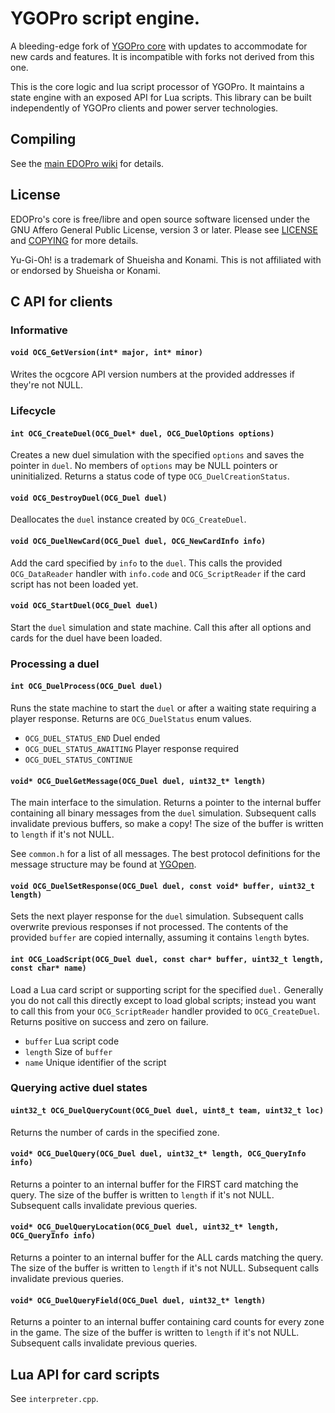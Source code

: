 # YGOPro script engine.

A bleeding-edge fork of [YGOPro core](https://github.com/Fluorohydride/ygopro) with updates to accommodate for new cards and features. It is incompatible with forks not derived from this one.

This is the core logic and lua script processor of YGOPro. It maintains a state engine with an exposed API for Lua scripts. This library can be built independently of YGOPro clients and power server technologies.

## Compiling
See the [main EDOPro wiki](https://github.com/edo9300/ygopro/wiki/) for details.

## License

EDOPro's core is free/libre and open source software licensed under the GNU Affero General Public License, version 3 or later. Please see [LICENSE](https://github.com/edo9300/ygopro-core/blob/master/LICENSE) and [COPYING](https://github.com/edo9300/ygopro-core/blob/master/COPYING) for more details.

Yu-Gi-Oh! is a trademark of Shueisha and Konami. This is not affiliated with or endorsed by Shueisha or Konami.

## C API for clients

### Informative

#### `void OCG_GetVersion(int* major, int* minor)`

Writes the ocgcore API version numbers at the provided addresses if they're not NULL.

### Lifecycle

#### `int OCG_CreateDuel(OCG_Duel* duel, OCG_DuelOptions options)`

Creates a new duel simulation with the specified `options` and saves the pointer in `duel`. No members of `options` may be NULL pointers or uninitialized. Returns a status code of type `OCG_DuelCreationStatus`.

#### `void OCG_DestroyDuel(OCG_Duel duel)`

Deallocates the `duel` instance created by `OCG_CreateDuel`.

#### `void OCG_DuelNewCard(OCG_Duel duel, OCG_NewCardInfo info)`

Add the card specified by `info` to the `duel`. This calls the provided `OCG_DataReader` handler with `info.code` and `OCG_ScriptReader` if the card script has not been loaded yet.

#### `void OCG_StartDuel(OCG_Duel duel)`

Start the `duel` simulation and state machine. Call this after all options and cards for the duel have been loaded.

### Processing a duel

#### `int OCG_DuelProcess(OCG_Duel duel)`

Runs the state machine to start the `duel` or after a waiting state requiring a player response. Returns are `OCG_DuelStatus` enum values.
- `OCG_DUEL_STATUS_END` Duel ended
- `OCG_DUEL_STATUS_AWAITING` Player response required
- `OCG_DUEL_STATUS_CONTINUE`

#### `void* OCG_DuelGetMessage(OCG_Duel duel, uint32_t* length)`

The main interface to the simulation. Returns a pointer to the internal buffer containing all binary messages from the `duel` simulation. Subsequent calls invalidate previous buffers, so make a copy! The size of the buffer is written to `length` if it's not NULL.

See `common.h` for a list of all messages. The best protocol definitions for the message structure may be found at [YGOpen](https://github.com/DyXel/ygopen).

#### `void OCG_DuelSetResponse(OCG_Duel duel, const void* buffer, uint32_t length)`

Sets the next player response for the `duel` simulation. Subsequent calls overwrite previous responses if not processed. The contents of the provided `buffer` are copied internally, assuming it contains `length` bytes.

#### `int OCG_LoadScript(OCG_Duel duel, const char* buffer, uint32_t length, const char* name)`

Load a Lua card script or supporting script for the specified `duel.` Generally you do not call this directly except to load global scripts; instead you want to call this from your `OCG_ScriptReader` handler provided to `OCG_CreateDuel`. Returns positive on success and zero on failure.
- `buffer` Lua script code
- `length` Size of `buffer`
- `name` Unique identifier of the script

### Querying active duel states

#### `uint32_t OCG_DuelQueryCount(OCG_Duel duel, uint8_t team, uint32_t loc)`

Returns the number of cards in the specified zone.

#### `void* OCG_DuelQuery(OCG_Duel duel, uint32_t* length, OCG_QueryInfo info)`

Returns a pointer to an internal buffer for the FIRST card matching the query. The size of the buffer is written to `length` if it's not NULL. Subsequent calls invalidate previous queries.

#### `void* OCG_DuelQueryLocation(OCG_Duel duel, uint32_t* length, OCG_QueryInfo info)`

Returns a pointer to an internal buffer for the ALL cards matching the query. The size of the buffer is written to `length` if it's not NULL. Subsequent calls invalidate previous queries.

#### `void* OCG_DuelQueryField(OCG_Duel duel, uint32_t* length)`

Returns a pointer to an internal buffer containing card counts for every zone in the game. The size of the buffer is written to `length` if it's not NULL. Subsequent calls invalidate previous queries.

## Lua API for card scripts

See `interpreter.cpp`.

